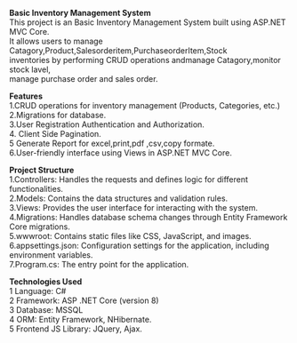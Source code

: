 
**Basic Inventory Management System**<br>
This project is an Basic Inventory Management System built using ASP.NET MVC Core.<br>
It allows users to manage Catagory,Product,Salesorderitem,PurchaseorderItem,Stock<br>
inventories by performing CRUD  operations andmanage Catagory,monitor stock lavel,<br>
manage purchase order and sales order.


**Features**<br>
1.CRUD operations for inventory management (Products, Categories, etc.)<br>
2.Migrations for database.<br>
3.User Registration  Authentication and Authorization.<br>
4. Client Side Pagination.<br>
5  Generate Report for excel,print,pdf ,csv,copy formate.<br>
6.User-friendly interface using Views in ASP.NET  MVC Core.<br>

**Project Structure**<br>
1.Controllers: Handles the requests and defines logic for different functionalities.<br>
2.Models: Contains the data structures and validation rules.<br>
3.Views: Provides the user interface for interacting with the system.<br>
4.Migrations: Handles database schema changes through Entity Framework Core migrations.<br>
5.wwwroot: Contains static files like CSS, JavaScript, and images.<br>
6.appsettings.json: Configuration settings for the application, including environment variables.<br>
7.Program.cs: The entry point for the application.<br>

**Technologies Used**<br>
1 Language: C# <br>
2 Framework: ASP .NET Core (version 8) <br>
3 Database: MSSQL <br>
4 ORM: Entity Framework, NHibernate. <br>
5 Frontend JS Library: JQuery, Ajax. <br>







